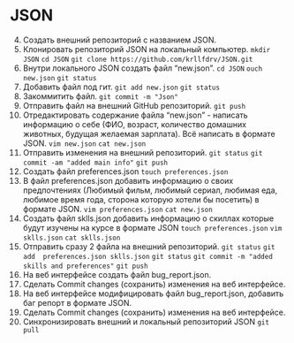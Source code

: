 # JSON
 4. Создать внешний репозиторий c названием JSON. 
 5. Клонировать репозиторий JSON на локальный компьютер. 
`mkdir JSON`
`cd JSON`
`git clone https://github.com/krllfdrv/JSON.git`
 6. Внутри локального JSON создать файл “new.json”. 
`cd JSON`
`ouch new.json`
`git status`
 7. Добавить файл под гит. 
`git add new.json`
`git status`
 8. Закоммитить файл.
`git commit -m "Json"`
 9. Отправить файл на внешний GitHub репозиторий. 
`git push`
 10. Отредактировать содержание файла “new.json” - написать информацию о себе (ФИО, возраст, количество домашних животных, будущая желаемая зарплата). Всё написать в формате JSON.
`vim new.json`
`cat new.json`
 11. Отправить изменения на внешний репозиторий. 
`git status`
`git commit -am "added main info"`
`git push`
 12. Создать файл preferences.json 
`touch preferences.json`
 13. В файл preferences.json добавить информацию о своих предпочтениях (Любимый фильм, любимый сериал, любимая еда, любимое время года, сторона которую хотели бы посетить) в формате JSON. 
`vim preferences.json`
`cat new.json`
 14. Создать файл sklls.json добавить информацию о скиллах которые будут изучены на курсе в формате JSON 
`touch preferences.json`
`vim sklls.json`
`cat sklls.json`
 15. Отправить сразу 2 файла на внешний репозиторий.
`git status`
`git add  preferences.json sklls.json`
`git status`
`git commit -m "added skills and preferences"`
`git push`
 16. На веб интерфейсе создать файл bug_report.json. 
 17. Сделать Commit changes (сохранить) изменения на веб интерфейсе. 
 18. На веб интерфейсе модифицировать файл bug_report.json, добавить баг репорт в формате JSON. 
 19. Сделать Commit changes (сохранить) изменения на веб интерфейсе. 
 20. Синхронизировать внешний и локальный репозиторий JSON 
`git pull`
